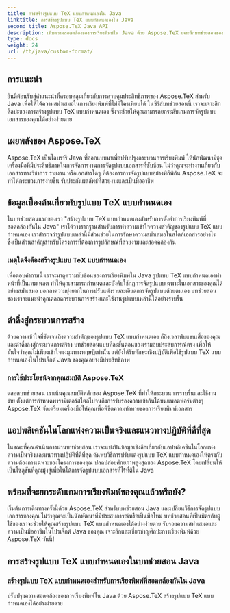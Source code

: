 ```yaml
---
title: การสร้างรูปแบบ TeX แบบกำหนดเองใน Java
linktitle: การสร้างรูปแบบ TeX แบบกำหนดเองใน Java
second_title: Aspose.TeX Java API
description: เพิ่มความสอดคล้องของการเรียงพิมพ์ใน Java ด้วย Aspose.TeX เจาะลึกบทช่วยสอนของเราเกี่ยวกับการสร้างรูปแบบ TeX แบบกำหนดเองเพื่อการจัดรูปแบบเอกสารที่ราบรื่นและมีประสิทธิภาพ
type: docs
weight: 24
url: /th/java/custom-format/
---
```

## การแนะนำ

ยินดีต้อนรับสู่คำแนะนำที่ครอบคลุมเกี่ยวกับการควบคุมประสิทธิภาพของ Aspose.TeX สำหรับ Java เพื่อให้ได้ความสม่ำเสมอในการเรียงพิมพ์ที่ไม่มีใครเทียบได้ ในซีรีส์บทช่วยสอนนี้ เราจะเจาะลึกศิลปะของการสร้างรูปแบบ TeX แบบกำหนดเอง ซึ่งจะช่วยให้คุณสามารถยกระดับเกมการจัดรูปแบบเอกสารของคุณได้อย่างง่ายดาย

## เผยพลังของ Aspose.TeX

Aspose.TeX เป็นไลบรารี Java ที่ออกแบบมาเพื่อปรับปรุงกระบวนการเรียงพิมพ์ ให้นักพัฒนามีชุดเครื่องมือที่มีประสิทธิภาพในการจัดการงานการจัดรูปแบบเอกสารที่ซับซ้อน ไม่ว่าคุณจะทำงานเกี่ยวกับเอกสารทางวิชาการ รายงาน หรือเอกสารใดๆ ที่ต้องการการจัดรูปแบบอย่างพิถีพิถัน Aspose.TeX จะทำให้กระบวนการง่ายขึ้น รับประกันผลลัพธ์ที่สวยงามและเป็นมืออาชีพ

## ข้อมูลเบื้องต้นเกี่ยวกับรูปแบบ TeX แบบกำหนดเอง

ในบทช่วยสอนแรกของเรา "สร้างรูปแบบ TeX แบบกำหนดเองสำหรับการตั้งค่าการเรียงพิมพ์ที่สอดคล้องกันใน Java" เราได้วางรากฐานสำหรับการทำความเข้าใจความสำคัญของรูปแบบ TeX แบบกำหนดเอง เราสำรวจว่ารูปแบบเหล่านี้มีส่วนช่วยในการรักษาความสม่ำเสมอในสไตล์เอกสารอย่างไร ซึ่งเป็นส่วนสำคัญสำหรับโครงการที่ต้องการรูปลักษณ์ที่สวยงามและสอดคล้องกัน

### เหตุใดจึงต้องสร้างรูปแบบ TeX แบบกำหนดเอง

เพื่อตอบคำถามนี้ เราจะมาดูความซับซ้อนของการเรียงพิมพ์ใน Java รูปแบบ TeX แบบกำหนดเองทำหน้าที่เป็นเทมเพลต ทำให้คุณสามารถกำหนดและบังคับใช้กฎการจัดรูปแบบเฉพาะในเอกสารของคุณได้อย่างสม่ำเสมอ บอกลาความยุ่งยากในการปรับแต่งรายละเอียดการจัดรูปแบบด้วยตนเอง บทช่วยสอนของเราจะแนะนำคุณตลอดกระบวนการสร้างและใช้งานรูปแบบเหล่านี้ได้อย่างราบรื่น

## ดำดิ่งสู่กระบวนการสร้าง

ด้วยความเข้าใจที่ชัดเจนถึงความสำคัญของรูปแบบ TeX แบบกำหนดเอง ก็ถึงเวลาพับแขนเสื้อของคุณและดำดิ่งลงสู่กระบวนการสร้าง บทช่วยสอนแบบทีละขั้นตอนของเรามอบประสบการณ์ตรง เพื่อให้มั่นใจว่าคุณไม่เพียงเข้าใจแง่มุมทางทฤษฎีเท่านั้น แต่ยังได้รับทักษะเชิงปฏิบัติเพื่อใช้รูปแบบ TeX แบบกำหนดเองในโปรเจ็กต์ Java ของคุณอย่างมีประสิทธิภาพ

### การใช้ประโยชน์จากคุณสมบัติ Aspose.TeX

ตลอดบทช่วยสอน เราเน้นคุณสมบัติหลักของ Aspose.TeX ที่ทำให้กระบวนการราบรื่นและใช้งานง่าย ตั้งแต่การกำหนดพารามิเตอร์สไตล์ไปจนถึงการรับรองความเข้ากันได้บนแพลตฟอร์มต่างๆ Aspose.TeX จัดเตรียมเครื่องมือให้คุณเพื่อพิชิตความท้าทายของการเรียงพิมพ์เอกสาร

## แอปพลิเคชันในโลกแห่งความเป็นจริงและแนวทางปฏิบัติที่ดีที่สุด

ในขณะที่คุณดำเนินการผ่านบทช่วยสอน เราจะแบ่งปันข้อมูลเชิงลึกเกี่ยวกับแอปพลิเคชันในโลกแห่งความเป็นจริงและแนวทางปฏิบัติที่ดีที่สุด ค้นพบวิธีการปรับแต่งรูปแบบ TeX แบบกำหนดเองให้ตรงกับความต้องการเฉพาะของโครงการของคุณ ปลดปล่อยศักยภาพสูงสุดของ Aspose.TeX โดยเปลี่ยนให้เป็นโซลูชันที่คุณมุ่งสู่เพื่อให้ได้การจัดรูปแบบเอกสารที่ไร้ที่ติใน Java

## พร้อมที่จะยกระดับเกมการเรียงพิมพ์ของคุณแล้วหรือยัง?

เริ่มต้นการเดินทางครั้งนี้ด้วย Aspose.TeX สำหรับบทช่วยสอน Java และเปลี่ยนวิธีการจัดรูปแบบเอกสารของคุณ ไม่ว่าคุณจะเป็นนักพัฒนาที่มีประสบการณ์หรือเป็นมือใหม่ บทช่วยสอนที่เป็นมิตรกับผู้ใช้ของเราจะช่วยให้คุณสร้างรูปแบบ TeX แบบกำหนดเองได้อย่างง่ายดาย รับรองความสม่ำเสมอและความเป็นมืออาชีพในโปรเจ็กต์ Java ของคุณ เจาะลึกและเชี่ยวชาญศิลปะการเรียงพิมพ์ด้วย Aspose.TeX วันนี้!
## การสร้างรูปแบบ TeX แบบกำหนดเองในบทช่วยสอน Java
### [สร้างรูปแบบ TeX แบบกำหนดเองสำหรับการเรียงพิมพ์ที่สอดคล้องกันใน Java](./creating-custom-formats/)
ปรับปรุงความสอดคล้องของการเรียงพิมพ์ใน Java ด้วย Aspose.TeX สร้างรูปแบบ TeX แบบกำหนดเองได้อย่างง่ายดาย